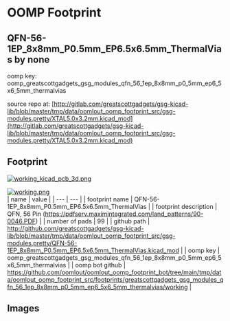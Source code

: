 # OOMP Footprint  
## QFN-56-1EP_8x8mm_P0.5mm_EP6.5x6.5mm_ThermalVias  by none  
  
oomp key: oomp_greatscottgadgets_gsg_modules_qfn_56_1ep_8x8mm_p0_5mm_ep6_5x6_5mm_thermalvias  
  
source repo at: [http://gitlab.com/greatscottgadgets/gsg-kicad-lib/blob/master/tmp/data/oomlout_oomp_footprint_src/gsg-modules.pretty/XTAL5.0x3.2mm.kicad_mod](http://gitlab.com/greatscottgadgets/gsg-kicad-lib/blob/master/tmp/data/oomlout_oomp_footprint_src/gsg-modules.pretty/XTAL5.0x3.2mm.kicad_mod)  
## Footprint  
  
[![working_kicad_pcb_3d.png](working_kicad_pcb_3d_600.png)](working_kicad_pcb_3d.png)  
  
[![working.png](working_600.png)](working.png)  
| name | value | 
| --- | --- | 
| footprint name | QFN-56-1EP_8x8mm_P0.5mm_EP6.5x6.5mm_ThermalVias | 
| footprint description | QFN, 56 Pin (https://pdfserv.maximintegrated.com/land_patterns/90-0046.PDF) | 
| number of pads | 99 | 
| github path | http://github.com/greatscottgadgets/gsg-kicad-lib/blob/master/tmp/data/oomlout_oomp_footprint_src/gsg-modules.pretty/QFN-56-1EP_8x8mm_P0.5mm_EP6.5x6.5mm_ThermalVias.kicad_mod | 
| oomp key | oomp_greatscottgadgets_gsg_modules_qfn_56_1ep_8x8mm_p0_5mm_ep6_5x6_5mm_thermalvias | 
| oomp bot github | https://github.com/oomlout/oomlout_oomp_footprint_bot/tree/main/tmp/data/oomlout_oomp_footprint_src/footprints/greatscottgadgets_gsg_modules_qfn_56_1ep_8x8mm_p0_5mm_ep6_5x6_5mm_thermalvias/working | 
## Images  

